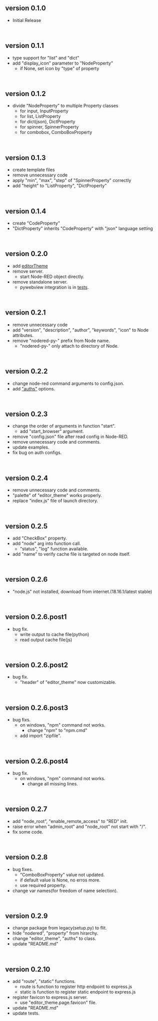 
## version 0.1.0
- Initial Release

<br/>

## version 0.1.1
- type support for "list" and "dict"
- add "display_icon" parameter to "NodeProperty"
  - if None, set icon by "type" of property

<br/>

## version 0.1.2
- divide "NodeProperty" to multiple Property classes
  - for input, InputProperty
  - for list, ListProperty
  - for dict(json), DictProperty
  - for spinner, SpinnerProperty
  - for combobox, ComboBoxProperty

<br/>

## version 0.1.3
- create template files
- remove unnecessary code
- apply "min", "max", "step" of "SpinnerProperty" correctly
- add "height" to "ListProperty", "DictProperty"

<br/>

## version 0.1.4
- create "CodeProperty"
- "DictProperty" inherits "CodeProperty" with "json" language setting

<br/>

## version 0.2.0
- add <a href="https://github.com/oyajiDev/NodeRED.py/blob/deea7530d6fcda9cdf6d76e9b5f827064de5722c/noderedpy/_nodered.py#L60">editorTheme</a>
- remove server.
  - start Node-RED object directly.
- remove standalone server.
  - pywebview integration is in <a href="https://github.com/oyajiDev/NodeRED.py/blob/master/tests/pywebview_test.py">tests</a>.

<br/>

## version 0.2.1
- remove unnecessary code
- add "version", "description", "author", "keywords", "icon" to Node attributes.
- remove "nodered-py-" prefix from Node name.
  - "nodered-py-" only attach to directory of Node.

<br>

## version 0.2.2
- change node-red command arguments to config.json.
- add <a href="https://github.com/oyajiDev/NodeRED.py/blob/f5aff33113d2038f7a49cd61b233dbef1ea659dd/tests/server_test.py#L55">"auths"</a> options.

<br>

## version 0.2.3
- change the order of arguments in function "start".
  - add "start_browser" argument.
- remove "config.json" file after read config in Node-RED.
- remove unnecessary code and comments.
- update examples.
- fix bug on auth configs.

<br>

## version 0.2.4
- remove unnecessary code and comments.
- "palette" of "editor_theme" works properly.
- replace "index.js" file of launch directory.

<br>

## version 0.2.5
- add "CheckBox" property.
- add "node" arg into function call.
  - "status", "log" function available.
- add "name" to verify cache file is targeted on node itself.

<br>

## version 0.2.6
- "node.js" not installed, download from internet.(18.16.1/latest stable)

<br>

## version 0.2.6.post1
- bug fix.
  - write output to cache file(python)
  - read output cache file(js)

<br>

## version 0.2.6.post2
- bug fix.
  - "header" of "editor_theme" now customizable.

<br>

## version 0.2.6.post3
- bug fixs.
  - on windows, "npm" command not works.
    - change "npm" to "npm.cmd"
  - add import "zipfile".

<br>

## version 0.2.6.post4
- bug fix.
  - on windows, "npm" command not works.
    - change all missing lines.

<br>

## version 0.2.7
- add "node_root", "enable_remote_access" to "RED" init.
- raise error when "admin_root" and "node_root" not start with "/".
- fix some code.

<br>

## version 0.2.8
- bug fixes.
  - "ComboBoxProperty" value not updated.
  - if default value is None, no erros more.
  - use required property.
- change var names(for freedom of name selection).

<br>

## version 0.2.9
- change package from legacy(setup.py) to flit.
- hide "nodered", "property" from hirarchy.
- change "editor_theme", "auths" to class.
- update "README.md"

<br>

## version 0.2.10
- add "route", "static" functions.
  - route is function to register http endpoint to express.js
  - static is function to register static endpoint to express.js
- register favicon to express.js server.
  - use "editor_theme.page.favicon" file.
- update "README.md"
- update tests.
